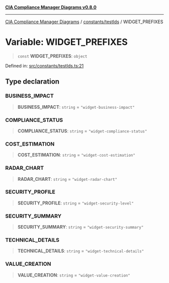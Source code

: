 [**CIA Compliance Manager Diagrams v0.8.0**](../../../README.md)

***

[CIA Compliance Manager Diagrams](../../../modules.md) / [constants/testIds](../README.md) / WIDGET\_PREFIXES

# Variable: WIDGET\_PREFIXES

> `const` **WIDGET\_PREFIXES**: `object`

Defined in: [src/constants/testIds.ts:21](https://github.com/Hack23/cia-compliance-manager/blob/9d71808d079d754f4b85858b6e4ea1bff990b076/src/constants/testIds.ts#L21)

## Type declaration

### BUSINESS\_IMPACT

> **BUSINESS\_IMPACT**: `string` = `"widget-business-impact"`

### COMPLIANCE\_STATUS

> **COMPLIANCE\_STATUS**: `string` = `"widget-compliance-status"`

### COST\_ESTIMATION

> **COST\_ESTIMATION**: `string` = `"widget-cost-estimation"`

### RADAR\_CHART

> **RADAR\_CHART**: `string` = `"widget-radar-chart"`

### SECURITY\_PROFILE

> **SECURITY\_PROFILE**: `string` = `"widget-security-level"`

### SECURITY\_SUMMARY

> **SECURITY\_SUMMARY**: `string` = `"widget-security-summary"`

### TECHNICAL\_DETAILS

> **TECHNICAL\_DETAILS**: `string` = `"widget-technical-details"`

### VALUE\_CREATION

> **VALUE\_CREATION**: `string` = `"widget-value-creation"`
